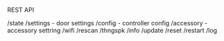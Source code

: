 REST API



/state
/settings  - door settings
/config    - controller config
/accessory - accessory settring
/wifi
/rescan
/thngspk
/info
/update
/reset
/restart
/log

